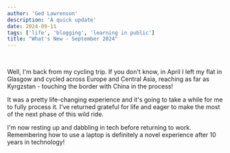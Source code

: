 ```yaml
---
author: 'Ged Lawrenson'
description: 'A quick update'
date: 2024-09-11
tags: ['life', 'blogging', 'learning in public']
title: "What's New - September 2024"
---
```


<br>

Well, I'm back from my cycling trip. If you don't know, in April I left my flat in Glasgow and cycled across Europe and Central Asia, reaching as far as Kyrgzstan - touching the border with China in the process!

It was a pretty life-changing experience and it's going to take a while for me to fully process it. I've returned grateful for life and eager to make the most of the next phase of this wild ride.

I'm now resting up and dabbling in tech before returning to work. Remembering how to use a laptop is definitely a novel experience after 10 years in technology!
